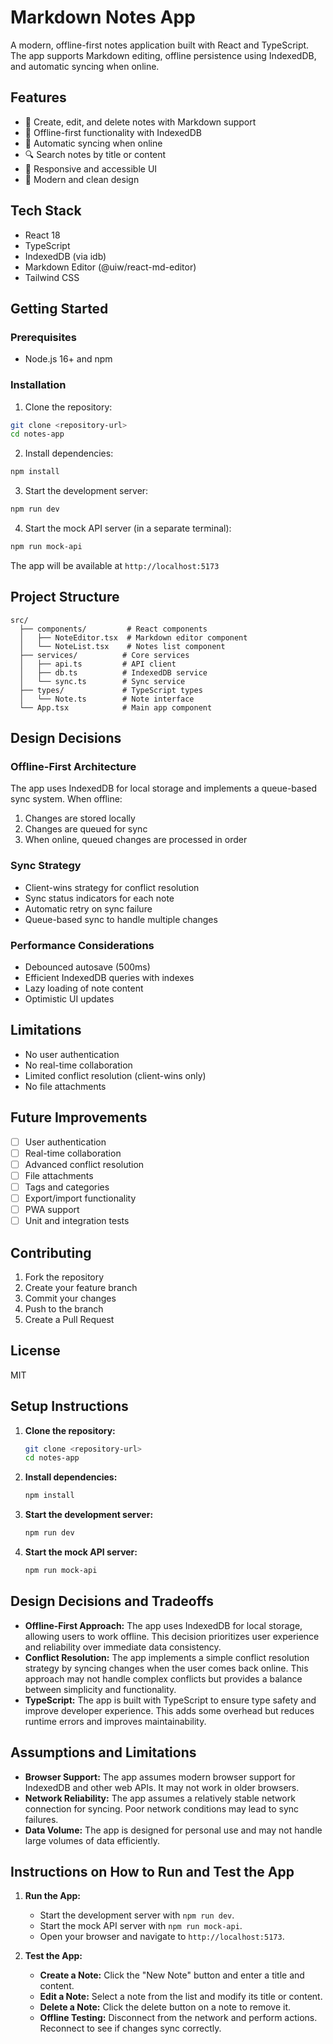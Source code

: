 # Markdown Notes App

A modern, offline-first notes application built with React and TypeScript. The app supports Markdown editing, offline persistence using IndexedDB, and automatic syncing when online.

## Features

- 📝 Create, edit, and delete notes with Markdown support
- 💾 Offline-first functionality with IndexedDB
- 🔄 Automatic syncing when online
- 🔍 Search notes by title or content
- 📱 Responsive and accessible UI
- 🎨 Modern and clean design

## Tech Stack

- React 18
- TypeScript
- IndexedDB (via idb)
- Markdown Editor (@uiw/react-md-editor)
- Tailwind CSS

## Getting Started

### Prerequisites

- Node.js 16+ and npm

### Installation

1. Clone the repository:
```bash
git clone <repository-url>
cd notes-app
```

2. Install dependencies:
```bash
npm install
```

3. Start the development server:
```bash
npm run dev
```

4. Start the mock API server (in a separate terminal):
```bash
npm run mock-api
```

The app will be available at `http://localhost:5173`

## Project Structure

```
src/
  ├── components/         # React components
  │   ├── NoteEditor.tsx  # Markdown editor component
  │   └── NoteList.tsx    # Notes list component
  ├── services/          # Core services
  │   ├── api.ts         # API client
  │   ├── db.ts          # IndexedDB service
  │   └── sync.ts        # Sync service
  ├── types/             # TypeScript types
  │   └── Note.ts        # Note interface
  └── App.tsx            # Main app component
```

## Design Decisions

### Offline-First Architecture

The app uses IndexedDB for local storage and implements a queue-based sync system. When offline:
1. Changes are stored locally
2. Changes are queued for sync
3. When online, queued changes are processed in order

### Sync Strategy

- Client-wins strategy for conflict resolution
- Sync status indicators for each note
- Automatic retry on sync failure
- Queue-based sync to handle multiple changes

### Performance Considerations

- Debounced autosave (500ms)
- Efficient IndexedDB queries with indexes
- Lazy loading of note content
- Optimistic UI updates

## Limitations

- No user authentication
- No real-time collaboration
- Limited conflict resolution (client-wins only)
- No file attachments

## Future Improvements

- [ ] User authentication
- [ ] Real-time collaboration
- [ ] Advanced conflict resolution
- [ ] File attachments
- [ ] Tags and categories
- [ ] Export/import functionality
- [ ] PWA support
- [ ] Unit and integration tests

## Contributing

1. Fork the repository
2. Create your feature branch
3. Commit your changes
4. Push to the branch
5. Create a Pull Request

## License

MIT

## Setup Instructions

1. **Clone the repository:**
   ```bash
   git clone <repository-url>
   cd notes-app
   ```

2. **Install dependencies:**
   ```bash
   npm install
   ```

3. **Start the development server:**
   ```bash
   npm run dev
   ```

4. **Start the mock API server:**
   ```bash
   npm run mock-api
   ```

## Design Decisions and Tradeoffs

- **Offline-First Approach:** The app uses IndexedDB for local storage, allowing users to work offline. This decision prioritizes user experience and reliability over immediate data consistency.
- **Conflict Resolution:** The app implements a simple conflict resolution strategy by syncing changes when the user comes back online. This approach may not handle complex conflicts but provides a balance between simplicity and functionality.
- **TypeScript:** The app is built with TypeScript to ensure type safety and improve developer experience. This adds some overhead but reduces runtime errors and improves maintainability.

## Assumptions and Limitations

- **Browser Support:** The app assumes modern browser support for IndexedDB and other web APIs. It may not work in older browsers.
- **Network Reliability:** The app assumes a relatively stable network connection for syncing. Poor network conditions may lead to sync failures.
- **Data Volume:** The app is designed for personal use and may not handle large volumes of data efficiently.

## Instructions on How to Run and Test the App

1. **Run the App:**
   - Start the development server with `npm run dev`.
   - Start the mock API server with `npm run mock-api`.
   - Open your browser and navigate to `http://localhost:5173`.

2. **Test the App:**
   - **Create a Note:** Click the "New Note" button and enter a title and content.
   - **Edit a Note:** Select a note from the list and modify its title or content.
   - **Delete a Note:** Click the delete button on a note to remove it.
   - **Offline Testing:** Disconnect from the network and perform actions. Reconnect to see if changes sync correctly.
